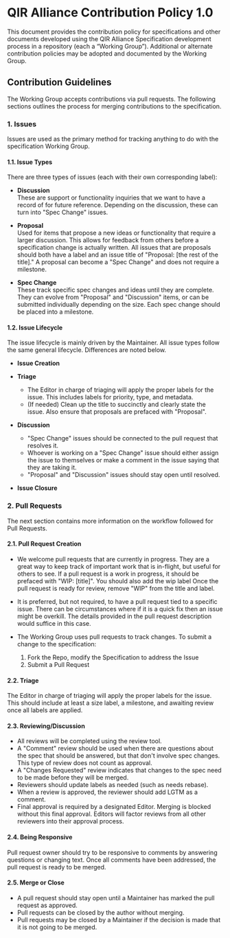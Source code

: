 # QIR Alliance Contribution Policy 1.0

This document provides the contribution policy for specifications and other
documents developed using the QIR Alliance Specification development process in
a repository (each a “Working Group”). Additional or alternate contribution
policies may be adopted and documented by the Working Group.

## Contribution Guidelines

The Working Group accepts contributions via pull requests. The following
sections outlines the process for merging contributions to the specification.

### 1. Issues

Issues are used as the primary method for tracking anything to do with the
specification Working Group.

#### 1.1. Issue Types

There are three types of issues (each with their own corresponding label):

- **Discussion** <br/>
  These are support or functionality inquiries that we want to have a record of
  for future reference. Depending on the discussion, these can turn into "Spec
  Change" issues.

- **Proposal** <br/>
  Used for items that propose a new ideas or functionality that require a larger
  discussion. This allows for feedback from others before a specification change
  is actually written. All issues that are proposals should both have a label
  and an issue title of "Proposal: [the rest of the title]." A proposal can
  become a "Spec Change" and does not require a milestone.

- **Spec Change** <br/>
  These track specific spec changes and ideas until they are complete. They can
  evolve from "Proposal" and "Discussion" items, or can be submitted
  individually depending on the size. Each spec change should be placed into a
  milestone.

#### 1.2. Issue Lifecycle

The issue lifecycle is mainly driven by the Maintainer. All issue types follow
the same general lifecycle. Differences are noted below.

- **Issue Creation**

- **Triage**

  - The Editor in charge of triaging will apply the proper labels for the issue.
This includes labels for priority, type, and metadata.
  - (If needed) Clean up the title to succinctly and clearly state the issue. Also
ensure that proposals are prefaced with "Proposal".

- **Discussion**

  - "Spec Change" issues should be connected to the pull request that resolves it.
  - Whoever is working on a "Spec Change" issue should either assign the issue to
    themselves or make a comment in the issue saying that they are taking it.
  - "Proposal" and "Discussion" issues should stay open until resolved.

- **Issue Closure**

### 2. Pull Requests

The next section contains more information on the workflow followed for Pull
Requests.

#### 2.1. Pull Request Creation

- We welcome pull requests that are currently in progress. They are a great way
  to keep track of important work that is in-flight, but useful for others to
  see. If a pull request is a work in progress, it should be prefaced with "WIP:
  [title]". You should also add the wip label Once the pull request is ready for
  review, remove "WIP" from the title and label.

- It is preferred, but not required, to have a pull request tied to a specific
  issue. There can be circumstances where if it is a quick fix then an issue
  might be overkill. The details provided in the pull request description would
  suffice in this case.

- The Working Group uses pull requests to track changes. To submit a change to the
specification:

  1) Fork the Repo, modify the Specification to address the Issue
  2) Submit a Pull Request

#### 2.2. Triage

The Editor in charge of triaging will apply the proper labels for the issue.
This should include at least a size label, a milestone, and awaiting review once
all labels are applied.

#### 2.3. Reviewing/Discussion

- All reviews will be completed using the review tool.
- A "Comment" review should be used when there are questions about the spec that
  should be answered, but that don't involve spec changes. This type of review
  does not count as approval.
- A "Changes Requested" review indicates that changes to the spec need to be
  made before they will be merged.
- Reviewers should update labels as needed (such as needs rebase).
- When a review is approved, the reviewer should add LGTM as a comment.
- Final approval is required by a designated Editor. Merging is blocked without
  this final approval. Editors will factor reviews from all other reviewers into
  their approval process.

#### 2.4. Being Responsive

Pull request owner should try to be responsive to comments by answering
questions or changing text. Once all comments have been addressed, the pull
request is ready to be merged.

#### 2.5. Merge or Close

- A pull request should stay open until a Maintainer has marked the pull request
  as approved.
- Pull requests can be closed by the author without merging.
- Pull requests may be closed by a Maintainer if the decision is made that it is
  not going to be merged.